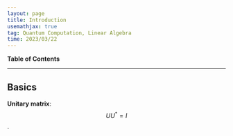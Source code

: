 ```yaml
---
layout: page
title: Introduction
usemathjax: true
tag: Quantum Computation, Linear Algebra
time: 2023/03/22
---
```


**Table of Contents**

---

## Basics

**Unitary matrix**: $$UU^*=I$$.




